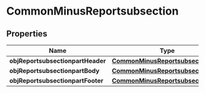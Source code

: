 
# CommonMinusReportsubsection

## Properties
Name | Type | Description | Notes
------------ | ------------- | ------------- | -------------
**objReportsubsectionpartHeader** | [**CommonMinusReportsubsectionpart**](CommonMinusReportsubsectionpart.md) |  | 
**objReportsubsectionpartBody** | [**CommonMinusReportsubsectionpart**](CommonMinusReportsubsectionpart.md) |  | 
**objReportsubsectionpartFooter** | [**CommonMinusReportsubsectionpart**](CommonMinusReportsubsectionpart.md) |  | 




